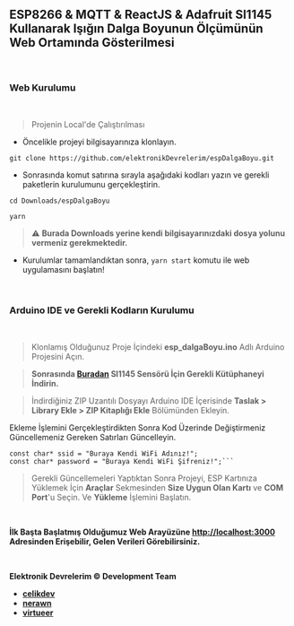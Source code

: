 ## **ESP8266** & **MQTT** & **ReactJS** & **Adafruit SI1145** Kullanarak Işığın Dalga Boyunun Ölçümünün Web Ortamında Gösterilmesi

<br>

### **Web Kurulumu**

<br>

> Projenin Local'de Çalıştırılması

- Öncelikle projeyi bilgisayarınıza klonlayın.

`git clone https://github.com/elektronikDevrelerim/espDalgaBoyu.git`

- Sonrasında komut satırına sırayla aşağıdaki kodları yazın ve gerekli paketlerin kurulumunu gerçekleştirin.

```
cd Downloads/espDalgaBoyu

yarn
```

> :warning: **Burada Downloads yerine kendi bilgisayarınızdaki dosya yolunu vermeniz gerekmektedir.**

- Kurulumlar tamamlandıktan sonra, `yarn start` komutu ile web uygulamasını başlatın!

<br>

### **Arduino IDE ve Gerekli Kodların Kurulumu**

<br>

> Klonlamış Olduğunuz Proje İçindeki **esp_dalgaBoyu.ino** Adlı Arduino Projesini Açın.

> **Sonrasında [Buradan](https://codeload.github.com/adafruit/Adafruit_SI1145_Library/zip/refs/heads/master) SI1145 Sensörü İçin Gerekli Kütüphaneyi İndirin.**

> İndirdiğiniz ZIP Uzantılı Dosyayı Arduino IDE İçerisinde **Taslak > Library Ekle > ZIP Kitaplığı Ekle** Bölümünden Ekleyin.

Ekleme İşlemini Gerçekleştirdikten Sonra Kod Üzerinde Değiştirmeniz Güncellemeniz Gereken Satırları Güncelleyin.

````
const char* ssid = "Buraya Kendi WiFi Adınız!";
const char* password = "Buraya Kendi WiFi Şifreniz!";```
````

> Gerekli Güncellemeleri Yaptıktan Sonra Projeyi, ESP Kartınıza Yüklemek İçin **Araçlar** Sekmesinden **Size Uygun Olan Kartı** ve **COM Port**'u Seçin. Ve **Yükleme** İşlemini Başlatın.

<br>

**İlk Başta Başlatmış Olduğumuz Web Arayüzüne [http://localhost:3000](http://localhost:3000) Adresinden Erişebilir, Gelen Verileri Görebilirsiniz.**

<br>

**Elektronik Devrelerim © Development Team**

- **[celikdev](https://github.com/celikdev)**
- **[nerawn](https://github.com/nerawn)**
- **[virtueer](https://github.com/virtueer)**
